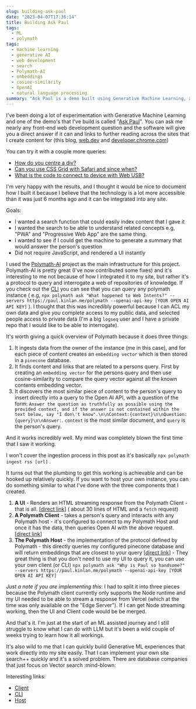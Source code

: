 ```yaml
---
slug: building-ask-paul
date: "2023-04-07T17:36:14"
title: Building Ask Paul
tags:
  - ML
  - polymath
tags:
  - machine learning
  - generative AI
  - web development
  - search
  - Polymath-AI
  - embeddings
  - cosine-similarity
  - OpenAI
  - natural language processing
summary: "Ask Paul is a demo built using Generative Machine Learning, allowing users to ask front-end web development questions and receive direct answers with links to further reading.  It leverages the Polymath-AI project to index content, understand related concepts, and generate summaries. The system involves creating embedding vectors for content and queries, using cosine-similarity to compare them, and querying Open AI with the most similar content and the user's question. The implementation consists of a UI, a Polymath Client, and a Polymath Host, which interact to provide the search functionality."
---
```


I've been doing a lot of experimentation with Generative Machine Learning and one of the demo's that I've build is called "[Ask Paul](https://paul.kinlan.me/ask-paul)". You can ask me nearly any front-end web development question and the software will give you a direct answer if it can and links to further reading across the sites that I create content for (this blog, [web.dev](http://web.dev) and [developer.chrome.com](http://developer.chrome.com))

You can try it with a couple more queries:

- [How do you centre a div?](https://paul.kinlan.me/ask-paul?query=how+do+you+centre+a+div%3F)
- [Can you use CSS Grid with Safari and since when?](https://paul.kinlan.me/ask-paul?query=Can+you+use+CSS+Grid+with+Safari+on+iOS+%28and+since+when%29%3F)
- [What is the code to connect to device with Web USB?](https://paul.kinlan.me/ask-paul?query=What+is+the+code+to+connect+to+a+device+with+Web+USB%3F)

I'm very happy with the results, and I thought it would be nice to document how I built it because I believe that the technology is a lot more accessible than it was just 6 months ago and it can be integrated into any site.

Goals:

- I wanted a search function that could easily index content that I gave it
- I wanted the search to be able to understand related concepts e.g, "PWA" and "Progressive Web App" are the same thing.
- I wanted to see if I could get the machine to generate a summary that would answer the person's question
- Did not require JavaScript, and rendered a UI instantly

I used the [Polymath-AI](https://github.com/polymath-ai/polymath-ai) project as the main infrastructure for this project. Polymath-AI is pretty great (I've now contributed some fixes) and it's interesting to me not because of how I integrated it to my site, but rather it's a protocol to query and interrogate a web of repositories of knowledge. If you check out the [CLI](https://www.npmjs.com/package/@polymath-ai/client) you can see that you can query any polymath instance ( e.g, `npx polymath ask "What happened to Web Intents?" --servers https://paul.kinlan.me/polymath --openai-api-key [YOUR OPEN AI API KEY]` ). I thought that this was incredibly powerful because I can ACL my own data and give _you_ complete access to my public data, and selected people access to private data (I'm a big `logseq` user and I have a private repo that I would like to be able to interrogate).

It's worth giving a quick overview of Polymath because it does three things:

1.  It ingests data from the owner of the instance (me in this case), and for each piece of content creates an `embedding vector` which is then stored in a `pinecone` database.
2.  It finds content and links that are related to a persons query. First by creating an `embedding vector` for the persons query and then use cosine-similarity to compare the query vector against all the known contents embedding vector.
3.  It discovers the most similar piece of content to the person's query to insert directly into a query to the Open AI API, with a question of the form: `Answer the question as truthfully as possible using the provided context, and if the answer is not contained within the text below, say "I don\'t know".\n\nContext:{context}\n\nQuestion: {query}\n\nAnswer:`. `context` is the most similar document, and `query` is the person's query.

And it works incredibly well. My mind was completely blown the first time that I saw it working.

I won't cover the ingestion process in this post as it's basically `npx polymath ingest rss [url]` .

It turns out that the plumbing to get this working is achievable and can be hooked up relatively quickly. If you want to host your own instance, you can do something similar to what I've done with the three components that I created.

1. **A UI** - Renders an HTML streaming response from the Polymath Client - that is all. \[[direct link](https://github.com/PaulKinlan/paul.kinlan.me/blob/main/api/ask-paul.ts)\] ( about 30 lines of HTML and a `fetch` request)
2. **A Polymath Client** - takes a person's query and interacts with any Polymath host - it's configured to connect to my Polymath Host and once it has the data, then queries Open AI with the above request. \[[direct link](https://github.com/PaulKinlan/paul.kinlan.me/blob/main/api/polymath.js)\]
3. **The Polymath Host** - the implementation of the protocol defined by Polymath - this directly queries my configured pinecone database and will return embeddings that are closest to your query \[[direct link](https://github.com/PaulKinlan/paul.kinlan.me/blob/main/api/polymath/ask.ts)\] - They great thing is that you don't need to use my UI to query it, you can use your own client (or CLI) `npx polymath ask "Why is Paul so handsome?" --servers https://paul.kinlan.me/polymath --openai-api-key [YOUR OPEN AI API KEY]`

_Just a note if you are implementing this_: I had to split it into three pieces because the Polymath client currently only supports the Node runtime and my UI needed to be able to stream a response from Vercel (which at the time was only available on the "Edge Server"). If I can get Node streaming working, then the UI and Client code would be be merged.

And that's it. I'm just at the start of an ML assisted journey and I still struggle to know what I can do with LLM but it's been a wild couple of weeks trying to learn how it all workings.

It's also wild to me that I can quickly build Generative ML experiences that work directly into my site easily. That I can implement your own site search++ quickly and it's a solved problem. There are database companies that just focus on Vector search :mind-blown:

Interesting links:

- [Client](https://www.npmjs.com/package/@polymath-ai/client)
- [CLI](https://www.npmjs.com/package/@polymath-ai/cli)
- [Host](https://www.npmjs.com/package/@polymath-ai/host)

